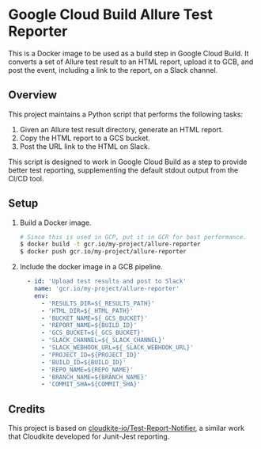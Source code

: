# Google Cloud Build Allure Test Reporter

This is a Docker image to be used as a build step in Google Cloud Build. It converts a set of Allure test result to an HTML report, upload it to GCB, and post the event, including a link to the report, on a Slack channel.

## Overview

This project maintains a Python script that performs the following tasks:

1. Given an Allure test result directory, generate an HTML report.
1. Copy the HTML report to a GCS bucket.
1. Post the URL link to the HTML on Slack.

This script is designed to work in Google Cloud Build as a step to provide better test reporting, supplementing the default stdout output from the CI/CD tool.

## Setup

1. Build a Docker image.

   ```bash
   # Since this is used in GCP, put it in GCR for best performance.
   $ docker build -t gcr.io/my-project/allure-reporter
   $ docker push gcr.io/my-project/allure-reporter
   ```

1. Include the docker image in a GCB pipeline.

   ```yaml
     - id: 'Upload test results and post to Slack'
       name: 'gcr.io/my-project/allure-reporter'
       env:
         - 'RESULTS_DIR=${_RESULTS_PATH}'
         - 'HTML_DIR=${_HTML_PATH}'
         - 'BUCKET_NAME=${_GCS_BUCKET}'
         - 'REPORT_NAME=${BUILD_ID}'
         - 'GCS_BUCKET=${_GCS_BUCKET}'
         - 'SLACK_CHANNEL=${_SLACK_CHANNEL}'
         - 'SLACK_WEBHOOK_URL=${_SLACK_WEBHOOK_URL}'
         - 'PROJECT_ID=${PROJECT_ID}'
         - 'BUILD_ID=${BUILD_ID}'
         - 'REPO_NAME=${REPO_NAME}'
         - 'BRANCH_NAME=${BRANCH_NAME}'
         - 'COMMIT_SHA=${COMMIT_SHA}'
   ```

## Credits

This project is based on [cloudkite-io/Test-Report-Notifier](https://github.com/cloudkite-io/Test-Report-Notifier), a similar work that Cloudkite developed for Junit-Jest reporting.

